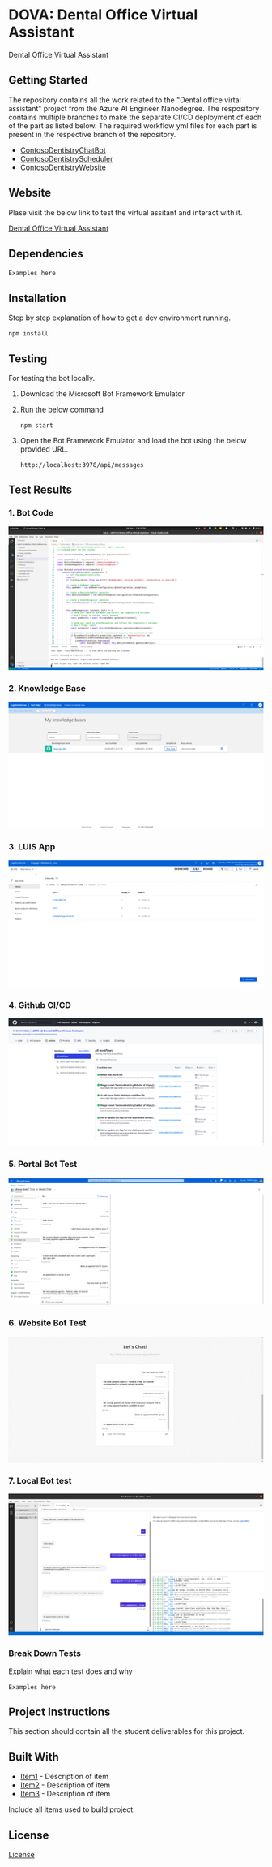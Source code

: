 # DOVA: Dental Office Virtual Assistant

Dental Office Virtual Assistant

## Getting Started

The repository contains all the work related to the "Dental office virtal assistant" project from the Azure AI Engineer Nanodegree. The respository contains multiple branches to make the separate CI/CD deployment of each of the part as listed below. The required workflow yml files for each part is present in the respective branch of the repository.

* [ContosoDentistryChatBot](https://github.com/SHANK885/nd073-c2-Dental-Office-Virtual-Assistant/tree/ContosoDentistryChatBot)
* [ContosoDentistryScheduler](https://github.com/SHANK885/nd073-c2-Dental-Office-Virtual-Assistant/tree/ContosoDentistryScheduler)
* [ContosoDentistryWebsite](https://github.com/SHANK885/nd073-c2-Dental-Office-Virtual-Assistant/tree/ContosoDentistryWebsite)

## Website

Plase visit the below link to test the virtual assitant and interact with it.

[Dental Office Virtual Assistant](https://jolly-tree-02dc31910.azurestaticapps.net)


## Dependencies

```
Examples here
```

## Installation

Step by step explanation of how to get a dev environment running.


```
npm install
```

## Testing

For testing the bot locally.

1. Download the Microsoft Bot Framework Emulator
2. Run the below command

    ```
    npm start
    ```
3. Open the Bot Framework Emulator and load the bot using the below provided URL.
    ```
    http://localhost:3978/api/messages
    ```

## Test Results

### 1. Bot Code
![Bot Code](./screenshots/bot_code.png)

### 2. Knowledge Base
![QnA KB](./screenshots/knowledge_base.png)

### 3. LUIS App
![LUIS](./screenshots/luis_app.png)

### 4. Github CI/CD
![CI/CD](./screenshots/github_ci_cd.png)

### 5. Portal Bot Test
![Portal Test](./screenshots/portal_bot_test.png)

### 6. Website Bot Test
![Web Test](./screenshots/website_bot_test.png)

### 7. Local Bot test
![Local Test](./screenshots/local_bot_test.png)


### Break Down Tests

Explain what each test does and why

```
Examples here
```

## Project Instructions

This section should contain all the student deliverables for this project.

## Built With

* [Item1](www.item1.com) - Description of item
* [Item2](www.item2.com) - Description of item
* [Item3](www.item3.com) - Description of item

Include all items used to build project.

## License

[License](LICENSE.txt)
